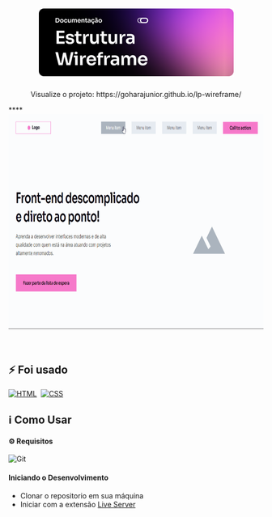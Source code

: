 <h1 align="center">
    <br>
    <img src=".github/wireframe-title.png" alt="Wireframe">
    <br>
</h1>
<p align="center"> Visualize o projeto:
    https://goharajunior.github.io/lp-wireframe/
</p>****

<div align="center" >
    <img src=".github/wireframe.gif" alt="Demonstração do projeto" height="425">
</div>
<br>
<br>

## ⚡ Foi usado
<p align="left">
    <a href="#"><img alt="HTML" src="https://img.shields.io/badge/HTML5-E34F26?logo=html5&logoColor=fff&style=flat"></a>&nbsp;
    <a href="#"><img alt="CSS" src="https://img.shields.io/badge/CSS3-1572B6?logo=css3&logoColor=fff&style=flat"></a>&nbsp;
</p>


## ℹ️ Como Usar

#### ⚙️ Requisitos

<img alt="Git" src="https://img.shields.io/badge/Git-F05032?logo=git&logoColor=fff&style=flat">&nbsp;


#### Iniciando o Desenvolvimento

- Clonar o repositorio em sua máquina
- Iniciar com a extensão [Live Server](https://marketplace.visualstudio.com/items?itemName=ritwickdey.LiveServer)